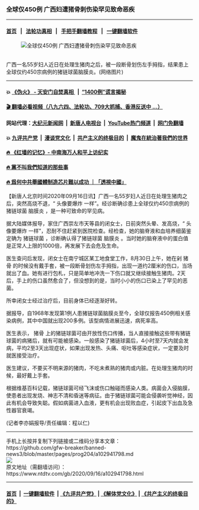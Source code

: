 ### 全球仅450例 广西妇遭猪骨刺伤染罕见致命恶疾
------------------------

#### [首页](https://github.com/gfw-breaker/banned-news3/blob/master/README.md) &nbsp;&nbsp;|&nbsp;&nbsp; [法轮功真相](https://github.com/begood0513/basic/blob/master/README.md)  &nbsp;&nbsp;|&nbsp;&nbsp; [手把手翻墙教程](https://github.com/gfw-breaker/guides/wiki)  &nbsp;&nbsp;|&nbsp;&nbsp; [一键翻墙软件](https://github.com/gfw-breaker/nogfw/blob/master/README.md)  



<div><div class="featured_image">
 <figure>
  <img alt="全球仅450例 广西妇遭猪骨刺伤染罕见致命恶疾" src="https://i.ntdtv.com/assets/uploads/2020/09/202009165-800x450.jpg"/>
 </figure><br/>
 <span class="caption">
  广西一名55岁妇人近日在处理生猪肉之后，被一段断骨划伤左手拇指，结果患上全球仅约450宗病例的猪链球菌脑膜炎。(网络图片)
 </span>
</div>
</div><hr/>

#### 💥 [《伪火》 - 天安门自焚真相 ](http://158.247.195.190:10000/videos/blog/weihuo.html)&nbsp; |&nbsp; [“1400例”谎言揭秘  ](http://158.247.195.190:10000/videos/blog/jiexi1400.html)

#### [ 🎬  翻墙必看视频（八九六四、法轮功、709大抓捕、香港反送中 ...）](https://github.com/gfw-breaker/links/blob/master/banned.md)

#### 网站代理：[大纪元新闻网](http://158.247.195.190:10080/gb/) &nbsp;|&nbsp; [新唐人电视台](http://158.247.195.190:8808/gb/)  &nbsp;|&nbsp; [YouTube热门频道](http://158.247.195.190/youtube.html) &nbsp;|&nbsp; [网门免翻墙](http://158.247.195.190:11000/show.aspx?name=ogHome)

#### 💥 [九评共产党](http://158.247.195.190:10000/videos/res/jiuping/)&nbsp; |&nbsp; [漫谈党文化](http://158.247.195.190:10000/videos/res/mtdwh/)&nbsp; |&nbsp; [共产主义的终极目的](http://158.247.195.190:10000/videos/res/zjmd/)&nbsp; |&nbsp; [魔鬼在統治著我們的世界](http://158.247.195.190:10000/videos/res/TheSpecter/)  

#### [ 🔥  《红墙的记忆》- 中南海万人和平上访纪实](http://158.247.195.190:10000/videos/news/../legend/index.html)

#### [ 🔥  黨不叫我們知道的那些事](http://158.247.195.190:10000/videos/news/truth02.html)

#### [ 🔥  爲何中共舉國體制造芯片難以成功 ｜「透視中國」](http://158.247.195.190:10000/videos/news/don03.html)

<div><div class="post_content" itemprop="articleBody">
 <p>
  【新唐人北京时间2020年09月16日讯】广西一名55岁妇人近日在处理生猪肉之后，突然高烧不退，“
  <ok href="https://www.ntdtv.com/gb/头像要爆炸.htm">
   头像要爆炸
  </ok>
  一样”。经诊断确诊患上全球仅约450宗病例的
  <ok href="https://www.ntdtv.com/gb/猪链球菌.htm">
   猪链球菌
  </ok>
  <ok href="https://www.ntdtv.com/gb/脑膜炎.htm">
   脑膜炎
  </ok>
  ，是一种可致命的罕见病。
 </p>
 <p>
  据大陆媒体报导，家住广西崇左市天等县的闭女士，日前突然头晕、发高烧，“
  <ok href="https://www.ntdtv.com/gb/头像要爆炸.htm">
   头像要爆炸
  </ok>
  一样”，忍耐不住赶紧到医院检查。经检查，她的脑脊液和血培养细菌鉴定确为
  <ok href="https://www.ntdtv.com/gb/猪链球菌.htm">
   猪链球菌
  </ok>
  ，诊断确认得了猪链球菌
  <ok href="https://www.ntdtv.com/gb/脑膜炎.htm">
   脑膜炎
  </ok>
  。当时她的脑脊液中的蛋白值是正常人上限的1000倍，再发展下去会危及生命。
 </p>
 <p>
  医生查问后发现，闭女士在南宁城区某工地食堂工作，8月30日上午，她在剁
  <ok href="https://www.ntdtv.com/gb/猪骨.htm">
   猪骨
  </ok>
  的时候没有戴手套，被一段断骨划伤左手拇指，出现一道约2厘米的伤口，当场就出了血。她有进行包札，只是简单地冲洗一下伤口就又继续接触生猪肉。2天后，手上的伤口虽然愈合了，但没想到的是，当时小小的伤口已染上了罕见的恶菌。
 </p>
 <p>
  所幸闭女士经过治疗后，目前身体已经逐渐好转。
 </p>
 <p>
  据报导，自1968年发现第1例人患猪链球菌脑膜炎至今，全球仅报告450例相关感染病例，其中中国就出现200多例。该型病情进展迅速，病死率高。
 </p>
 <p>
  医生表示，
  <ok href="https://www.ntdtv.com/gb/猪骨.htm">
   猪骨
  </ok>
  上的猪链球菌可由开放性伤口传播，当人直接接触这些带有猪链球菌的病猪后，就有可能被感染。一般感染了猪链球菌后，4小时至7天内就会发病，平均2至3天出现症状，如果出现发热、头痛、呕吐等感染症状，一定要及时就医接受治疗。
 </p>
 <p>
  医生建议，不要买不明来源的猪肉，不吃未煮熟的猪肉或内脏。在处理生猪肉的时候，最好戴上手套。
 </p>
 <p>
  根据维基百科记载，猪链球菌可经飞沫或伤口触碰而感染人类。病菌会入侵脑膜，使患者出现发烧、神志不清和昏迷等病征。由于猪链球菌可能会侵袭听觉神经，因此有机会导致失聪。假如病菌进入血液，更有机会出现败血症，引起皮下出血及急性器官衰竭。
 </p>
 <p>
  (记者李亦娟报导/责任编辑：程以仁)
 </p>
 <div class="single_ad">
 </div>
</div>
</div>
<hr/>
手机上长按并复制下列链接或二维码分享本文章：<br/>
https://github.com/gfw-breaker/banned-news3/blob/master/pages/prog204/a102941798.md <br/>
<a href='https://github.com/gfw-breaker/banned-news3/blob/master/pages/prog204/a102941798.md'><img src='https://github.com/gfw-breaker/banned-news3/blob/master/pages/prog204/a102941798.md.png'/></a> <br/>
原文地址（需翻墙访问）：https://www.ntdtv.com/gb/2020/09/16/a102941798.html


------------------------
#### [首页](https://github.com/gfw-breaker/banned-news3/blob/master/README.md) &nbsp;|&nbsp; [一键翻墙软件](https://github.com/gfw-breaker/nogfw/blob/master/README.md) &nbsp;| [《九评共产党》](https://github.com/gfw-breaker/9ping.md/blob/master/README.md#九评之一评共产党是什么) | [《解体党文化》](https://github.com/gfw-breaker/jtdwh.md/blob/master/README.md) | [《共产主义的终极目的》](https://github.com/gfw-breaker/gczydzjmd.md/blob/master/README.md)


<img src='http://gfw-breaker.win/banned-news3/pages/prog204/a102941798.md' width='0px' height='0px'/>